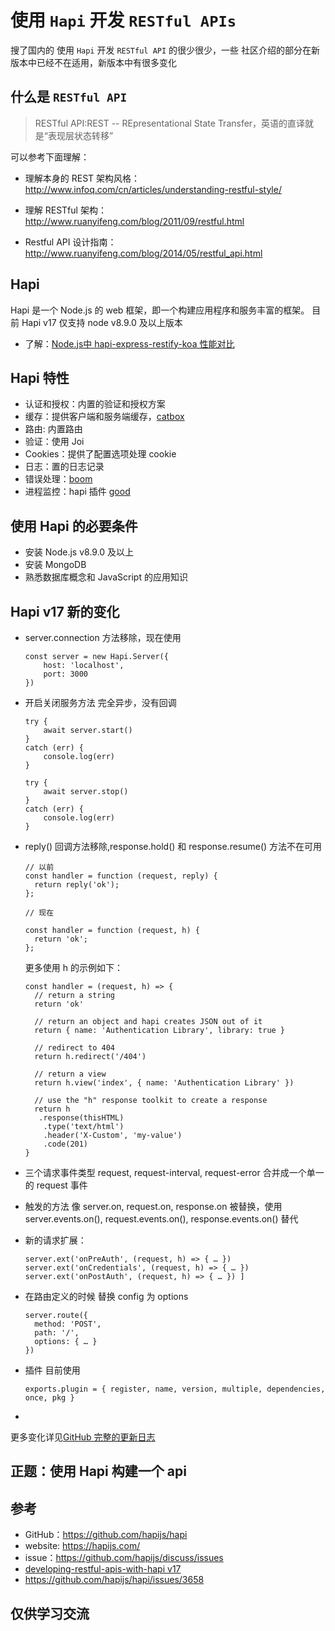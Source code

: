 # 使用 `Hapi` 开发 `RESTful APIs`
搜了国内的 使用 `Hapi` 开发 `RESTful API` 的很少很少，一些 社区介绍的部分在新版本中已经不在适用，新版本中有很多变化

## 什么是 `RESTful API`
>RESTful API:REST -- REpresentational State Transfer，英语的直译就是“表现层状态转移”

可以参考下面理解： 
- 理解本身的 REST 架构风格：http://www.infoq.com/cn/articles/understanding-restful-style/

- 理解 RESTful 架构：http://www.ruanyifeng.com/blog/2011/09/restful.html

- Restful API 设计指南：http://www.ruanyifeng.com/blog/2014/05/restful_api.html

## Hapi
  Hapi 是一个 Node.js 的 web 框架，即一个构建应用程序和服务丰富的框架。
  目前 Hapi v17 仅支持 node v8.9.0 及以上版本
- 了解：[Node.js中 hapi-express-restify-koa 性能对比](https://raygun.com/blog/nodejs-vs-hapi-express-restify-koa/)
## Hapi 特性
- 认证和授权：内置的验证和授权方案
- 缓存：提供客户端和服务端缓存，[catbox](https://github.com/hapijs/catbox)
- 路由: 内置路由
- 验证：使用 Joi
- Cookies：提供了配置选项处理 cookie
- 日志：置的日志记录
- 错误处理：[boom](https://github.com/hapijs/boom)
- 进程监控：hapi 插件 [good](https://github.com/hapijs/good)

## 使用 Hapi 的必要条件
- 安装 Node.js v8.9.0 及以上
- 安装 MongoDB
- 熟悉数据库概念和 JavaScript 的应用知识

## Hapi v17 新的变化
- server.connection 方法移除，现在使用
  ```
  const server = new Hapi.Server({
      host: 'localhost',
      port: 3000
  })
  ```
- 开启关闭服务方法 完全异步，没有回调
  ```
  try {
      await server.start()
  }
  catch (err) {
      console.log(err)
  }
    
  try {
      await server.stop()
  }
  catch (err) {
      console.log(err)
  }
  ```

- reply() 回调方法移除,response.hold() 和 response.resume() 方法不在可用
  ```
  // 以前
  const handler = function (request, reply) {
    return reply('ok');
  };

  // 现在

  const handler = function (request, h) {
    return 'ok';
  };
  ```
  更多使用 h 的示例如下：  
  ```
  const handler = (request, h) => {
    // return a string
    return 'ok'

    // return an object and hapi creates JSON out of it
    return { name: 'Authentication Library', library: true }

    // redirect to 404
    return h.redirect('/404')

    // return a view
    return h.view('index', { name: 'Authentication Library' })

    // use the "h" response toolkit to create a response
    return h
     .response(thisHTML)
      .type('text/html')
      .header('X-Custom', 'my-value')
      .code(201)
  }
  ```
- 三个请求事件类型 request, request-interval,  request-error 合并成一个单一的 request 事件
- 触发的方法 像 server.on, request.on, response.on 被替换，使用server.events.on(), request.events.on(), response.events.on() 替代
- 新的请求扩展：
  ```
  server.ext('onPreAuth', (request, h) => { … })
  server.ext('onCredentials', (request, h) => { … })
  server.ext('onPostAuth', (request, h) => { … }) ]
  ```
- 在路由定义的时候 替换 config 为 options
  ```
  server.route({
    method: 'POST',
    path: '/',
    options: { … }
  })
  ```
- 插件
  目前使用 
  ```
  exports.plugin = { register, name, version, multiple, dependencies, once, pkg }
  ```
- 
更多变化详见[GitHub 完整的更新日志](https://github.com/hapijs/hapi/issues/3658)

## 正题：使用 Hapi 构建一个 api

## 参考
- GitHub：https://github.com/hapijs/hapi
- website: https://hapijs.com/
- issue：https://github.com/hapijs/discuss/issues
- [developing-restful-apis-with-hapi v17](https://auth0.com/blog/developing-restful-apis-with-hapijs/)
- https://github.com/hapijs/hapi/issues/3658
## 仅供学习交流
